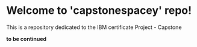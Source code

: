 # Welcome to 'capstonespacey' repo!

This is a repository dedicated to the IBM certificate Project - Capstone

**to be continued**
